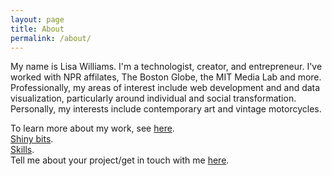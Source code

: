 ```yaml
---
layout: page
title: About
permalink: /about/
---
```


My name is Lisa Williams. I'm a technologist, creator, and entrepreneur. I've worked with NPR affilates, The Boston Globe, the MIT Media Lab and more. Professionally, my areas of interest include web development and and data visualization, particularly around individual and social transformation. Personally, my interests include contemporary art and vintage motorcycles.

To learn more about my work, see [here](http://tomlinson.org).<br> [Shiny bits](http://tomlinson.org/resume).<br> [Skills](http://tomlinson.org/2017/07/skills/). <br>
Tell me about your project/get in touch with me [here](http://tomlinson.org/contact).

